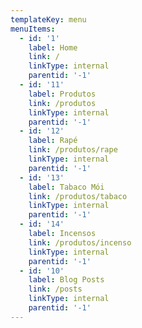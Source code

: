 ```yaml
---
templateKey: menu
menuItems:
  - id: '1'
    label: Home
    link: /
    linkType: internal
    parentid: '-1'
  - id: '11'
    label: Produtos
    link: /produtos
    linkType: internal
    parentid: '-1'
  - id: '12'
    label: Rapé
    link: /produtos/rape
    linkType: internal
    parentid: '-1'
  - id: '13'
    label: Tabaco Mói
    link: /produtos/tabaco
    linkType: internal
    parentid: '-1'
  - id: '14'
    label: Incensos
    link: /produtos/incenso
    linkType: internal
    parentid: '-1'
  - id: '10'
    label: Blog Posts
    link: /posts
    linkType: internal
    parentid: '-1'
---
```



